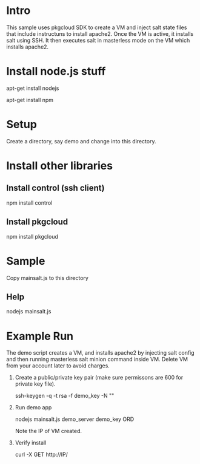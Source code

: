 Intro
=====

This sample uses pkgcloud SDK to create a VM and inject salt state files that include instructuns to install apache2. 
Once the VM is active, it installs salt using SSH. It then executes salt in masterless mode on the VM which installs apache2.

Install node.js stuff
=====================
apt-get install nodejs

apt-get install npm

Setup
=====

Create a directory, say demo and change into this directory.

Install other libraries
=======================

Install control (ssh client)
----------------------------
npm install control

Install pkgcloud
----------------

npm install pkgcloud

Sample
======

Copy mainsalt.js to this directory

Help
----

nodejs mainsalt.js

Example Run
===========

The demo script creates a VM, and installs apache2 by injecting salt config and then running masterless salt minion command inside VM.
Delete VM from your account later to avoid charges.

1) Create a public/private key pair (make sure permissons are 600 for private key file).

   ssh-keygen -q -t rsa -f demo_key -N ""

2) Run demo app

   nodejs mainsalt.js demo_server  demo_key <user> <apikey>  ORD

   Note the IP of VM created.


3) Verify install

   curl -X GET http://IP/
